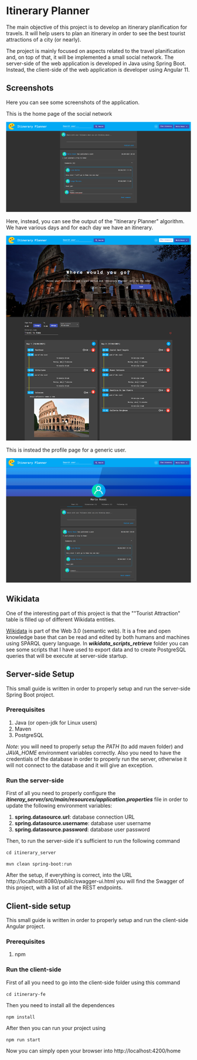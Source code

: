 # Itinerary Planner
The main objective of this project is to develop an itinerary planification for travels. It will help users to plan an itinerary in order to see the best tourist attractions of a city (or nearly).

The project is mainly focused on aspects related to the travel planification and, on top of that, it will be implemented a small social network. The server-side of the web application is developed in Java using Spring Boot. Instead, the client-side of the web application is developer using Angular 11.

## Screenshots

Here you can see some screenshots of the application.

This is the home page of the social network

<img src="./attachments/01.png">

Here, instead, you can see the output of the "Itinerary Planner" algorithm. We have various days and for each day we have an itinerary.

<img src="./attachments/02.png">

This is instead the profile page for a generic user.

<img src="./attachments/03.png">

## Wikidata
One of the interesting part of this project is that the ""Tourist Attraction" table is filled up of different Wikidata entities.

[Wikidata](https://www.wikidata.org/wiki/Wikidata:Main_Page) is part of the Web 3.0 (semantic web). It is a free and open knowledge base that can be read and edited by both humans and machines using SPARQL query language. In ***wikidata_scripts_retrieve*** folder you can see some scripts that I have used to export data and to create PostgreSQL queries that will be execute at server-side startup.

## Server-side Setup

This small guide is written in order to properly setup and run the server-side Spring Boot project.

### Prerequisites

1. Java (or open-jdk for Linux users)
2. Maven
3. PostgreSQL

*Note*: you will need to properly setup the *PATH* (to add maven folder) and *JAVA_HOME* environment variables correctly. Also you need to have the credentials of the database in order to properly run the server, otherwise it will not connect to the database and it will give an exception.

### Run the server-side

First of all you need to properly configure the ***itineray_server/src/main/resources/application.properties*** file in order to update the following environment variables:
1. **spring.datasource.url**: database connection URL
2. **spring.datasource.username**: database user username
3. **spring.datasource.password**: database user password

Then, to run the server-side it's sufficient to run the following command

`cd itinerary_server`

`mvn clean spring-boot:run`

After the setup, if everything is correct, into the URL http://localhost:8080/public/swagger-ui.html you will find the Swagger of this project, with a list of all the REST endpoints.

## Client-side setup

This small guide is written in order to properly setup and run the client-side Angular project.

### Prerequisites

1. npm

### Run the client-side

First of all you need to go into the client-side folder using this command 

`cd itinerary-fe`

Then you need to install all the dependences

`npm install`

After then you can run your project using 

`npm run start`

Now you can simply open your browser into http://localhost:4200/home